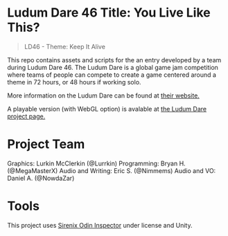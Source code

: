# Ludum Dare 46 Title: You Live Like This?
>LD46 - Theme: Keep It Alive

This repo contains assets and scripts for the an entry developed by a team during Ludum Dare 46. The Ludum Dare is a global game jam competition where teams of people can compete to create a game centered around a theme in 72 hours, or 48 hours if working solo. 

More information on the Ludum Dare can be found at [their website.](http://ldjam.com/about)

A playable version (with WebGL option) is avalable at [the Ludum Dare project page.](https://ldjam.com/events/ludum-dare/46/you-live-like-this) 

# Project Team
Graphics: Lurkin McClerkin (@Lurrkin)
Programming: Bryan H. (@MegaMasterX)
Audio and Writing: Eric S. (@Nimmems)
Audio and VO: Daniel A. (@NowdaZar)

# Tools
This project uses [Sirenix Odin Inspector](https://odininspector.com/) under license and Unity. 
